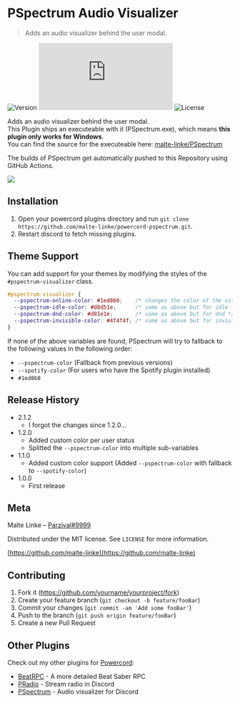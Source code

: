 # PSpectrum Audio Visualizer
> Adds an audio visualizer behind the user modal. 

![Version][version-image]
![Size][size-image]
![License][license-image]

Adds an audio visualizer behind the user modal. <br>
This Plugin ships an executeable with it (PSpectrum.exe), which means **this plugin only works for Windows**.<br>
You can find the source for the executeable here: <a href="https://github.com/malte-linke/PSpectrum">malte-linke/PSpectrum</a>

The builds of PSpectrum get automatically pushed to this Repository using GitHub Actions.

![][demo-image]

## Installation

1. Open your powercord plugins directory and run `git clone https://github.com/malte-linke/powercord-pspectrum.git`.
2. Restart discord to fetch missing plugins.

## Theme Support

You can add support for your themes by modifying the styles of the `#pspectrum-visualizer` class.<br>

```css
#pspectrum-visualizer {
  --pspectrum-online-color: #1ed860;    /* changes the color of the visualizer when the user is online */
  --pspectrum-idle-color: #d8d51e;      /* same as above but for idle */
  --pspectrum-dnd-color: #d81e1e;       /* same as above but for dnd */
  --pspectrum-invisible-color: #4f4f4f; /* same as above but for invisible */
}
```

If none of the above variables are found, PSpectrum will try to fallback to the following values in the following order:

  * `--pspectrum-color` (Fallback from previous versions)
  * `--spotify-color` (For users who have the Spotify plugin installed)
  * `#1ed860`

## Release History

* 2.1.2
    * I forgot the changes since 1.2.0...
* 1.2.0
    * Added custom color per user status
    * Splitted the `--pspectrum-color` into multiple sub-variables
* 1.1.0
    * Added custom color support (Added `--pspectrum-color` with fallback to `--spotify-color`)
* 1.0.0
    * First release

## Meta

Malte Linke – [Parzival#9999](https://discord.com/users/249877580180750336)

Distributed under the MIT license. See ``LICENSE`` for more information.

[https://github.com/malte-linke](https://github.com/malte-linke)

## Contributing

1. Fork it (<https://github.com/yourname/yourproject/fork>)
2. Create your feature branch (`git checkout -b feature/fooBar`)
3. Commit your changes (`git commit -am 'Add some fooBar'`)
4. Push to the branch (`git push origin feature/fooBar`)
5. Create a new Pull Request

<!-- Markdown link & img dfn's -->
[version-image]: https://img.shields.io/github/manifest-json/v/malte-linke/powercord-pspectrum?style=flat-square
[license-image]: https://img.shields.io/github/license/malte-linke/powercord-pspectrum?style=flat-square
[size-image]: https://img.shields.io/github/size/malte-linke/powercord-pspectrum/index.js?style=flat-square
[demo-image]: https://i.imgur.com/eiubeXY.gif


## Other Plugins

Check out my other plugins for [Powercord](https://powercord.dev/plugins/):

  - [BeatRPC](https://github.com/malte-linke/powercord-beatrpc) - A more detailed Beat Saber RPC
  - [PRadio](https://github.com/malte-linke/powercord-pradio) - Stream radio in Discord
  - [PSpectrum](https://github.com/malte-linke/powercord-pspectrum) - Audio visualizer for Discord